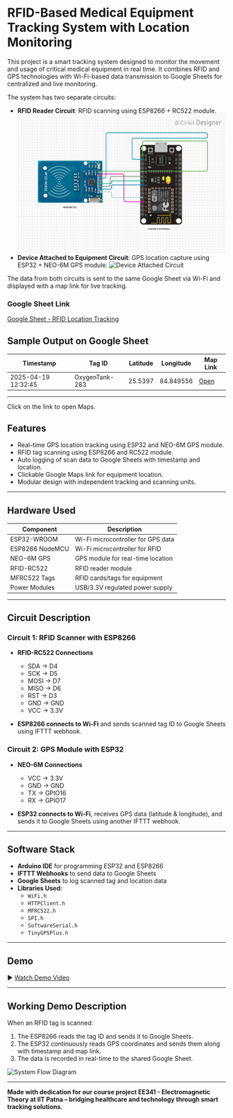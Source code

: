 # RFID-Based Medical Equipment Tracking System with Location Monitoring

This project is a smart tracking system designed to monitor the movement and usage of critical medical equipment in real time. It combines RFID and GPS technologies with Wi-Fi-based data transmission to Google Sheets for centralized and live monitoring. 

The system has two separate circuits:
- **RFID Reader Circuit**: RFID scanning using ESP8266 + RC522 module.  
   ![RFID Reader Circuit](https://github.com/BRshreya29/RFID-based-medical-equipment-tracking-system-with-location-monitoring/blob/main/Scanner_circuit_diagram.png)
- **Device Attached to Equipment Circuit**: GPS location capture using ESP32 + NEO-6M GPS module.
   ![Device Attached Circuit](https://github.com/BRshreya29/RFID-based-medical-equipment-tracking-system-with-location-monitoring/Device_attached_to_Equipment_circuit_diagram.png)

The data from both circuits is sent to the same Google Sheet via Wi-Fi and displayed with a map link for live tracking.

### Google Sheet Link
[Google Sheet - RFID Location Tracking](https://docs.google.com/spreadsheets/d/1G8bnSog_9L24DeqO9bnbIN_9HJ3Avwo1S7GBQ2KLZVw/edit?usp=sharing)

## Sample Output on Google Sheet

| Timestamp           | Tag ID        | Latitude  | Longitude | Map Link                 |
|---------------------|---------------|-----------|-----------|--------------------------|
| 2025-04-19 12:32:45 | OxygenTank-283|  25.5397  | 84.849556 | [Open](https://www.google.com/maps?q=25.539700,84.849556) |

---
Click on the link to open Maps.

## Features

- Real-time GPS location tracking using ESP32 and NEO-6M GPS module.
- RFID tag scanning using ESP8266 and RC522 module.
- Auto logging of scan data to Google Sheets with timestamp and location.
- Clickable Google Maps link for equipment location.
- Modular design with independent tracking and scanning units.

---

## Hardware Used

| Component         | Description                        |
|------------------|------------------------------------|
| ESP32-WROOM      | Wi-Fi microcontroller for GPS data |
| ESP8266 NodeMCU  | Wi-Fi microcontroller for RFID     |
| NEO-6M GPS       | GPS module for real-time location  |
| RFID-RC522       | RFID reader module                 |
| MFRC522 Tags     | RFID cards/tags for equipment      |
| Power Modules    | USB/3.3V regulated power supply    |

---

## Circuit Description

### Circuit 1: RFID Scanner with ESP8266
- **RFID-RC522 Connections**
  - SDA → D4
  - SCK → D5
  - MOSI → D7
  - MISO → D6
  - RST → D3
  - GND → GND
  - VCC → 3.3V

- **ESP8266 connects to Wi-Fi** and sends scanned tag ID to Google Sheets using IFTTT webhook.

### Circuit 2: GPS Module with ESP32
- **NEO-6M Connections**
  - VCC → 3.3V
  - GND → GND
  - TX → GPIO16
  - RX → GPIO17

- **ESP32 connects to Wi-Fi**, receives GPS data (latitude & longitude), and sends it to Google Sheets using another IFTTT webhook.


---

## Software Stack

- **Arduino IDE** for programming ESP32 and ESP8266
- **IFTTT Webhooks** to send data to Google Sheets
- **Google Sheets** to log scanned tag and location data
- **Libraries Used:**
  - `WiFi.h`
  - `HTTPClient.h`
  - `MFRC522.h`
  - `SPI.h`
  - `SoftwareSerial.h`
  - `TinyGPSPlus.h`

---


## Demo

▶️ [Watch Demo Video]((https://youtu.be/7TRYzmLjbuI))

---

## Working Demo Description

When an RFID tag is scanned:
1. The ESP8266 reads the tag ID and sends it to Google Sheets.
2. The ESP32 continuously reads GPS coordinates and sends them along with timestamp and map link.
3. The data is recorded in real-time to the shared Google Sheet.

![System Flow Diagram]((https://github.com/BRshreya29/RFID-based-medical-equipment-tracking-system-with-location-monitoring/system_flow_diagram.jpg)) 

---

**Made with dedication for our course project EE341 - Electromagnetic Theory at IIT Patna – bridging healthcare and technology through smart tracking solutions.**
